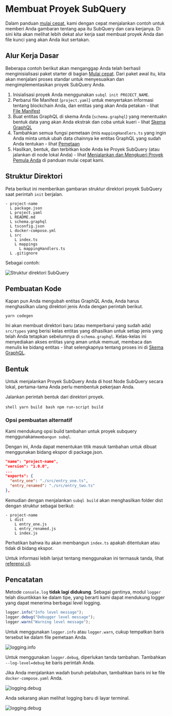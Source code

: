 # Membuat Proyek SubQuery

Dalam panduan [mulai cepat](/quickstart/quickstart-polkadot.md), kami dengan cepat menjalankan contoh untuk memberi Anda gambaran tentang apa itu SubQuery dan cara kerjanya. Di sini kita akan melihat lebih dekat alur kerja saat membuat proyek Anda dan file kunci yang akan Anda ikut sertakan.

## Alur Kerja Dasar

Beberapa contoh berikut akan menganggap Anda telah berhasil menginisialisasi paket starter di bagian [Mulai cepat](../quickstart/quickstart-polkadot.md). Dari paket awal itu, kita akan menjalani proses standar untuk menyesuaikan dan mengimplementasikan proyek SubQuery Anda.

1. Inisialisasi proyek Anda menggunakan `subql init PROJECT_NAME`.
2. Perbarui file Manifest (`project.yaml`) untuk menyertakan informasi tentang blockchain Anda, dan entitas yang akan Anda petakan - lihat [File Manifest](./manifest.md)
3. Buat entitas GraphQL di skema Anda (`schema.graphql`) yang menentuakn bentuk data yang akan Anda ekstrak dan coba untuk kueri - lihat [Skema GraphQL](./graphql.md)
4. Tambahkan semua fungsi pemetaan (mis `mappingHandlers.ts` yang ingin Anda minta untuk ubah data chainnya ke entitas GraphQL yang sudah Anda tentukan - lihat [Pemetaan](./mapping.md)
5. Hasilkan, bentuk, dan terbitkan kode Anda ke Proyek SubQuery (atau jalankan di node lokal Anda) - lihat [Menjalankan dan Mengkueri Proyek Pemula Anda](./quickstart-polkadot.md#running-and-querying-your-starter-project) di panduan mulai cepat kami.

## Struktur Direktori

Peta berikut ini memberikan gambaran struktur direktori proyek SubQuery saat perintah `init` berjalan.

```
- project-name
  L package.json
  L project.yaml
  L README.md
  L schema.graphql
  L tsconfig.json
  L docker-compose.yml
  L src
    L index.ts
    L mappings
      L mappingHandlers.ts
  L .gitignore
```

Sebagai contoh:

![Struktur direktori SubQuery](/assets/img/subQuery_directory_stucture.png)

## Pembuatan Kode

Kapan pun Anda mengubah entitas GraphQL Anda, Anda harus menghasilkan ulang direktori jenis Anda dengan perintah berikut.

```
yarn codegen
```

Ini akan membuat direktori baru (atau memperbarui yang sudah ada) `src/types` yang berisi kelas entitas yang dihasilkan untuk setiap jenis yang telah Anda tetapkan sebelumnya di `schema.graphql`. Kelas-kelas ini menyediakan akses entitas yang aman untuk memuat, membaca dan menulis ke bidang entitas - lihat selengkapnya tentang proses ini di [Skema GraphQL](./graphql.md).

## Bentuk

Untuk menjalankan Proyek SubQuery Anda di host Node SubQuery secara lokal, pertama-tama Anda perlu membentuk pekerjaan Anda.

Jalankan perintah bentuk dari direktori proyek.

<CodeGroup> <CodeGroupItem title="YARN" active> `shell yarn build ` </CodeGroupItem>
<CodeGroupItem title="NPM"> `bash npm run-script build ` </CodeGroupItem> </CodeGroup>

### Opsi pembuatan alternatif

Kami mendukung opsi build tambahan untuk proyek subquery menggunakan`membangun subql`.

Dengan ini, Anda dapat menentukan titik masuk tambahan untuk dibuat menggunakan bidang ekspor di package.json.

```json
"name": "project-name",
"version": "1.0.0",
...
"exports": {
  "entry_one": "./src/entry_one.ts",
  "entry_renamed": "./src/entry_two.ts"
},
```

Kemudian dengan menjalankan `subql build` akan menghasilkan folder dist dengan struktur sebagai berikut:

```
- project-name
  L dist
    L entry_one.js
    L entry_renamed.js
    L index.js
```

Perhatikan bahwa itu akan membangun `index.ts` apakah ditentukan atau tidak di bidang ekspor.

Untuk informasi lebih lanjut tentang menggunakan ini termasuk tanda, lihat [referensi cli](https://doc.subquery.network/run_publish/references/#build).

## Pencatatan

Metode `console.log` **tidak lagi didukung**. Sebagai gantinya, modul `logger` telah disuntikkan ke dalam tipe, yang berarti kami dapat mendukung logger yang dapat menerima berbagai level logging.

```typescript
logger.info("Info level message");
logger.debug("Debugger level message");
logger.warn("Warning level message");
```

Untuk menggunakan `logger.info` atau `logger.warn`, cukup tempatkan baris tersebut ke dalam file pemetaan Anda.

![logging.info](/assets/img/logging_info.png)

Untuk menggunakan `logger.debug`, diperlukan tanda tambahan. Tambahkan `--log-level=debug` ke baris perintah Anda.

Jika Anda menjalankan wadah buruh pelabuhan, tambahkan baris ini ke file `docker-compose.yaml` Anda.

![logging.debug](/assets/img/logging_debug.png)

Anda sekarang akan melihat logging baru di layar terminal.

![logging.debug](/assets/img/subquery_logging.png)
